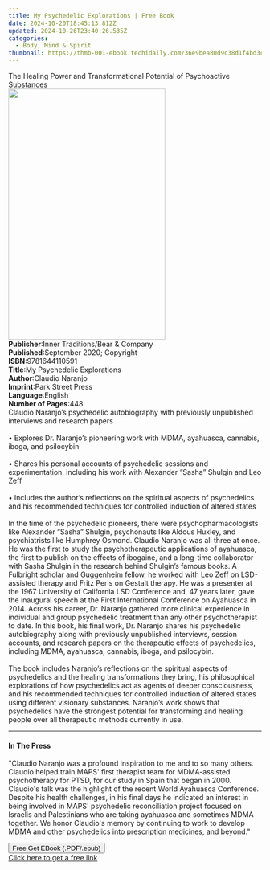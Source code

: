```yaml
---
title: My Psychedelic Explorations | Free Book
date: 2024-10-20T18:45:13.812Z
updated: 2024-10-26T23:40:26.535Z
categories:
  - Body, Mind & Spirit
thumbnail: https://thmb-001-ebook.techidaily.com/36e9bea80d9c38d1f4bd3cd9e02984a9d5119ea64090688f8e26fa3ca95c8be7.jpg
---
```

<main id="book-container">
  <div class="flex flex-col">
    <div class="book-brief flex-1 py-6 px-4 sm:p-6 md:py-10 md:px-8">
      <!-- brief-->
      <div class="book-brief-main">
        The Healing Power and Transformational Potential of Psychoactive
        Substances
      </div>
    </div>
    <div
      class="book-meta-info flex-1 grid gap-4 col-start-1 col-end-3 row-start-1 sm:mb-6 sm:grid-cols-4 lg:gap-6 lg:col-start-2 lg:row-end-6 lg:row-span-6 lg:mb-0"
    >
      <div
        class="book-meta-info-left place-content-center mt-4 p-4 text-sm leading-6 col-start-2 col-span-2 dark:text-slate-400"
      >
        <img
          class="w-full h-500 object-cover rounded-lg sm:h-255 sm:col-span-2 lg:col-span-full"
          src="https://img-001-ebook.techidaily.com/7d9e906615117be3e94dd121cb262217f9414778e1a90aa286d3f83e0b00a9b5.jpg"
          alt=""
          width="312"
          height="500"
        />
      </div>
      <div
        class="book-meta-info-right mt-2 col-start-1 row-start-2 col-span-3 self-center"
      >
        <!-- meta data  -->
        <div class="flex flex-col px-4 md:px-8">
          <div class="flex-1">
            <strong>Publisher</strong>:<span class="px-2"
              >Inner Traditions/Bear &amp; Company</span
            >
          </div>
          <div class="flex-1">
            <strong>Published</strong>:<span class="px-2"
              >September 2020; Copyright</span
            >
          </div>
          <div class="flex-1">
            <strong>ISBN</strong>:<span class="px-2">9781644110591</span>
          </div>
          <div class="flex-1">
            <strong>Title</strong>:<span class="px-2"
              >My Psychedelic Explorations</span
            >
          </div>
          <div class="flex-1">
            <strong>Author</strong>:<span class="px-2">Claudio Naranjo</span>
          </div>
          <div class="flex-1">
            <strong>Imprint</strong>:<span class="px-2">Park Street Press</span>
          </div>
          <div class="flex-1">
            <strong>Language</strong>:<span class="px-2">English</span>
          </div>
          <div class="flex-1">
            <strong>Number of Pages</strong>:<span class="px-2">448</span>
          </div>
        </div>
      </div>
    </div>
    <div class="book-description flex-1 py-6 px-4 sm:p-6 md:py-10 md:px-8">
      <div class="book-description-main">
        <div accordion-content="" id="description">
          Claudio Naranjo’s psychedelic autobiography with previously
          unpublished interviews and research papers <br /><br />• Explores Dr.
          Naranjo’s pioneering work with MDMA, ayahuasca, cannabis, iboga, and
          psilocybin <br /><br />• Shares his personal accounts of psychedelic
          sessions and experimentation, including his work with Alexander
          “Sasha” Shulgin and Leo Zeff <br /><br />• Includes the author’s
          reflections on the spiritual aspects of psychedelics and his
          recommended techniques for controlled induction of altered states
          <br /><br />In the time of the psychedelic pioneers, there were
          psychopharmacologists like Alexander “Sasha” Shulgin, psychonauts like
          Aldous Huxley, and psychiatrists like Humphrey Osmond. Claudio Naranjo
          was all three at once. He was the first to study the psychotherapeutic
          applications of ayahuasca, the first to publish on the effects of
          ibogaine, and a long-time collaborator with Sasha Shulgin in the
          research behind Shulgin’s famous books. A Fulbright scholar and
          Guggenheim fellow, he worked with Leo Zeff on LSD-assisted therapy and
          Fritz Perls on Gestalt therapy. He was a presenter at the 1967
          University of California LSD Conference and, 47 years later, gave the
          inaugural speech at the First International Conference on Ayahuasca in
          2014. Across his career, Dr. Naranjo gathered more clinical experience
          in individual and group psychedelic treatment than any other
          psychotherapist to date. In this book, his final work, Dr. Naranjo
          shares his psychedelic autobiography along with previously unpublished
          interviews, session accounts, and research papers on the therapeutic
          effects of psychedelics, including MDMA, ayahuasca, cannabis, iboga,
          and psilocybin. <br /><br />The book includes Naranjo’s reflections on
          the spiritual aspects of psychedelics and the healing transformations
          they bring, his philosophical explorations of how psychedelics act as
          agents of deeper consciousness, and his recommended techniques for
          controlled induction of altered states using different visionary
          substances. Naranjo’s work shows that psychedelics have the strongest
          potential for transforming and healing people over all therapeutic
          methods currently in use.
        </div>
        <div class="accordion-fader"></div>
      </div>
    </div>
    <div class="book-excerpts flex-1 py-6 px-4 sm:p-6 md:py-10 md:px-8">
      <!-- excerpts-->
      <div class="book-excerpts-main">
        <hr />
        <h4 class="placeholder placeholder-heading">
          <span>In The Press</span>
        </h4>
        <p>
          "Claudio Naranjo was a profound inspiration to me and to so many
          others. Claudio helped train MAPS' first therapist team for
          MDMA-assisted psychotherapy for PTSD, for our study in Spain that
          began in 2000. Claudio's talk was the highlight of the recent World
          Ayahuasca Conference. Despite his health challenges, in his final days
          he indicated an interest in being involved in MAPS' psychedelic
          reconciliation project focused on Israelis and Palestinians who are
          taking ayahuasca and sometimes MDMA together. We honor Claudio's
          memory by continuing to work to develop MDMA and other psychedelics
          into prescription medicines, and beyond."
        </p>
      </div>
    </div>
    <div
      class="book-about-author flex-1 py-6 px-4 sm:p-6 md:py-10 md:px-8"
    ></div>
    <div class="book-free-get flex-1 py-6 px-4 sm:p-6 md:py-10 md:px-8">
      <button
        id="btn-free-get"
        class="bg-blue-500 hover:bg-blue-700 text-white font-bold py-2 px-4 rounded"
      >
        Free Get EBook (.PDF/.epub)
      </button>
      <div id="countdown-display" class="px-2 text-lg mt-2"></div>
      <a
        id="free-link"
        class="hidden bg-blue-500 hover:bg-blue-700 text-white font-bold py-2 px-4 rounded"
        href="https://www.ebooks.com/en-us/book/209961604/my-psychedelic-explorations/claudio-naranjo/"
        target="_blank"
        >Click here to get a free link</a
      >
    </div>
    <script>
      let countdownTime = 0;
      let countdownInterval = null;
      document
        .getElementById('btn-free-get')
        .addEventListener('click', startCountdown);
      function startCountdown() {
        countdownTime = new Date().getTime() + 60000 * 3;
        countdownInterval = setInterval(updateCountdown, 1000);
        document.getElementById('btn-free-get').disabled = true;
        document
          .getElementById('btn-free-get')
          .classList.add('bg-gray-500', 'cursor-not-allowed');
      }
      function updateCountdown() {
        let currentTime = new Date().getTime();
        let timeLeft = countdownTime - currentTime;
        let secondsLeft = Math.floor(timeLeft / 1000);
        document.getElementById('countdown-display').innerHTML =
          `Remaining time: ${secondsLeft} seconds.`;
        if (secondsLeft <= 0) {
          clearInterval(countdownInterval);
          document.getElementById('btn-free-get').classList.add('hidden');
          document.getElementById('free-link').classList.remove('hidden');
          document.getElementById('countdown-display').innerHTML = '';
        }
      }
    </script>
  </div>
</main>

<ins class="adsbygoogle"
      style="display:block"
      data-ad-client="ca-pub-7571918770474297"
      data-ad-slot="8358498916"
      data-ad-format="auto"
      data-full-width-responsive="true"></ins>
    
